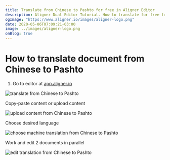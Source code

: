 ```yaml
---
title: Translate from Chinese to Pashto for free in Aligner Editor
description: Aligner Dual Editor Tutorial. How to translate for free from Chinese to Pashto. Aligner is multilingual document management platform. 
ogImage: "https://www.aligner.io/images/aligner-logo.png"
date: 2020-05-06T07:09:21+03:00
image: ../images/aligner-logo.png
onBlog: true
---
```


# How to translate document from Chinese to Pashto

1. Go to editor at [app.aligner.io](https://app.aligner.io "Aligner App web page")

![translate from Chinese to Pashto](../aligner-blank-editor.png "translate from Chinese to Pashto")

Copy-paste content or upload content

![upload content from Chinese to Pashto](../aligner-uploaded-document.png "upload content from Chinese to Pashto")

Choose desired language

![choose machine translation from Chinese to Pashto](../aligner-language-dropdown.png "choose machine translation from Chinese to Pashto")

Work and edit 2 documents in parallel

![edit translation from Chinese to Pashto](../aligner-double-sitded-editor.png "edit translation from Chinese to Pashto")

